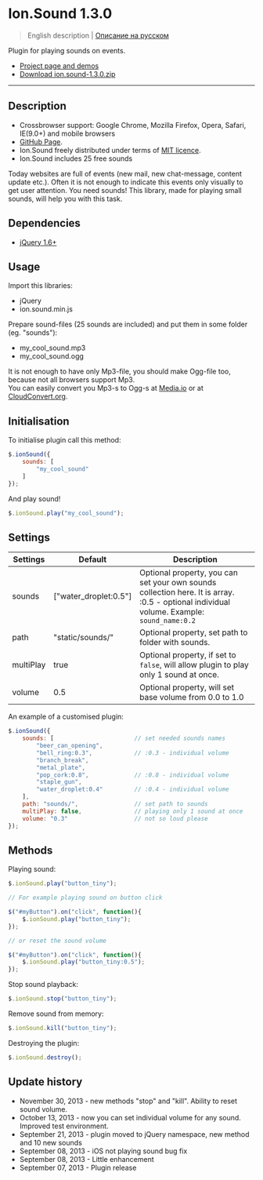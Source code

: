# Ion.Sound 1.3.0

> English description | <a href="readme.ru.md">Описание на русском</a>

Plugin for playing sounds on events.
* <a href="http://ionden.com/a/plugins/ion.sound/en.html">Project page and demos</a>
* <a href="http://ionden.com/a/plugins/ion.sound/ion.sound-1.3.0.zip">Download ion.sound-1.3.0.zip</a>

***

## Description
* Crossbrowser support: Google Chrome, Mozilla Firefox, Opera, Safari, IE(9.0+) and mobile browsers
* <a href="https://github.com/IonDen/ion.sound">GitHub Page</a>.
* Ion.Sound freely distributed under terms of <a href="http://ionden.com/a/plugins/licence-en.html" target="_blank">MIT licence</a>.
* Ion.Sound includes 25 free sounds

Today websites are full of events (new mail, new chat-message, content update etc.). Often it is not enough to indicate this events only visually to get user attention. You need sounds! This library, made for playing small sounds, will help you with this task.


## Dependencies
* <a href="http://jquery.com/" target="_blank">jQuery 1.6+</a>


## Usage
Import this libraries:
* jQuery
* ion.sound.min.js

Prepare sound-files (25 sounds are included) and put them in some folder (eg. "sounds"):
* my_cool_sound.mp3
* my_cool_sound.ogg

It is not enough to have only Mp3-file, you should make Ogg-file too, because not all browsers support Mp3.<br/>
You can easily convert you Mp3-s to Ogg-s at <a href="http://media.io/" target="_blank">Media.io</a> or at <a href="https://cloudconvert.org/formats#audio" target="_blank">CloudConvert.org</a>.


## Initialisation
To initialise plugin call this method:
```javascript
$.ionSound({
    sounds: [
        "my_cool_sound"
    ]
});
```

And play sound!
```javascript
$.ionSound.play("my_cool_sound");
```


## Settings
<table class="options">
    <thead>
        <tr>
            <th>Settings</th>
            <th>Default</th>
            <th>Description</th>
        </tr>
    </thead>
    <tbody>
        <tr>
            <td>sounds</td>
            <td>["water_droplet:0.5"]</td>
            <td>Optional property, you can set your own sounds collection here. It is array.<br/>:0.5 - optional individual volume. Example: <code>sound_name:0.2</code></td>
        </tr>
        <tr>
            <td>path</td>
            <td>"static/sounds/"</td>
            <td>Optional property, set path to folder with sounds.</td>
        </tr>
        <tr>
            <td>multiPlay</td>
            <td>true</td>
            <td>Optional property, if set to <code>false</code>, will allow plugin to play only 1 sound at once.</td>
        </tr>
        <tr>
            <td>volume</td>
            <td>0.5</td>
            <td>Optional property, will set base volume from 0.0 to 1.0</td>
        </tr>
    </tbody>
</table>

An example of a customised plugin:
```javascript
$.ionSound({
    sounds: [                       // set needed sounds names
        "beer_can_opening",
        "bell_ring:0.3",            // :0.3 - individual volume
        "branch_break",
        "metal_plate",
        "pop_cork:0.8",             // :0.8 - individual volume
        "staple_gun",
        "water_droplet:0.4"         // :0.4 - individual volume
    ],
    path: "sounds/",                // set path to sounds
    multiPlay: false,               // playing only 1 sound at once
    volume: "0.3"                   // not so loud please
});
```


## Methods

Playing sound:
```javascript
$.ionSound.play("button_tiny");

// For example playing sound on button click

$("#myButton").on("click", function(){
    $.ionSound.play("button_tiny");
});

// or reset the sound volume

$("#myButton").on("click", function(){
    $.ionSound.play("button_tiny:0.5");
});
```

Stop sound playback:
```javascript
$.ionSound.stop("button_tiny");
```

Remove sound from memory:
```javascript
$.ionSound.kill("button_tiny");
```

Destroying the plugin:
```javascript
$.ionSound.destroy();
```


## Update history
* November 30, 2013 - new methods "stop" and "kill". Ability to reset sound volume.
* October 13, 2013 - now you can set individual volume for any sound. Improved test environment.
* September 21, 2013 - plugin moved to jQuery namespace, new method and 10 new sounds
* September 08, 2013 - iOS not playing sound bug fix
* September 08, 2013 - Little enhancement
* September 07, 2013 - Plugin release